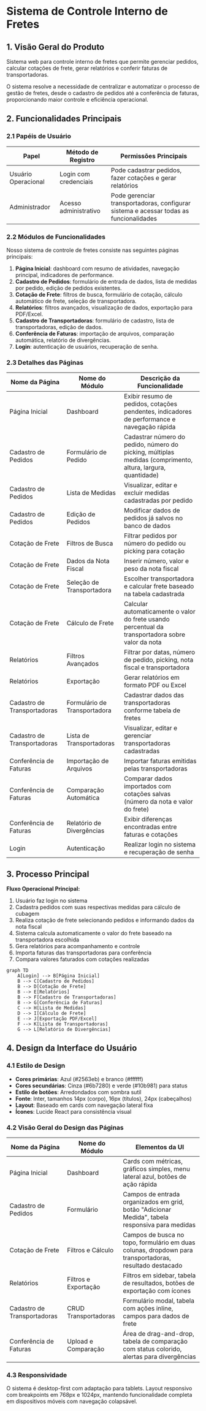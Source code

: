 # Sistema de Controle Interno de Fretes

## 1. Visão Geral do Produto

Sistema web para controle interno de fretes que permite gerenciar pedidos, calcular cotações de frete, gerar relatórios e conferir faturas de transportadoras.

O sistema resolve a necessidade de centralizar e automatizar o processo de gestão de fretes, desde o cadastro de pedidos até a conferência de faturas, proporcionando maior controle e eficiência operacional.

## 2. Funcionalidades Principais

### 2.1 Papéis de Usuário

| Papel | Método de Registro | Permissões Principais |
|-------|-------------------|----------------------|
| Usuário Operacional | Login com credenciais | Pode cadastrar pedidos, fazer cotações e gerar relatórios |
| Administrador | Acesso administrativo | Pode gerenciar transportadoras, configurar sistema e acessar todas as funcionalidades |

### 2.2 Módulos de Funcionalidades

Nosso sistema de controle de fretes consiste nas seguintes páginas principais:

1. **Página Inicial**: dashboard com resumo de atividades, navegação principal, indicadores de performance.
2. **Cadastro de Pedidos**: formulário de entrada de dados, lista de medidas por pedido, edição de pedidos existentes.
3. **Cotação de Frete**: filtros de busca, formulário de cotação, cálculo automático de frete, seleção de transportadora.
4. **Relatórios**: filtros avançados, visualização de dados, exportação para PDF/Excel.
5. **Cadastro de Transportadoras**: formulário de cadastro, lista de transportadoras, edição de dados.
6. **Conferência de Faturas**: importação de arquivos, comparação automática, relatório de divergências.
7. **Login**: autenticação de usuários, recuperação de senha.

### 2.3 Detalhes das Páginas

| Nome da Página | Nome do Módulo | Descrição da Funcionalidade |
|----------------|----------------|-----------------------------|
| Página Inicial | Dashboard | Exibir resumo de pedidos, cotações pendentes, indicadores de performance e navegação rápida |
| Cadastro de Pedidos | Formulário de Pedido | Cadastrar número do pedido, número do picking, múltiplas medidas (comprimento, altura, largura, quantidade) |
| Cadastro de Pedidos | Lista de Medidas | Visualizar, editar e excluir medidas cadastradas por pedido |
| Cadastro de Pedidos | Edição de Pedidos | Modificar dados de pedidos já salvos no banco de dados |
| Cotação de Frete | Filtros de Busca | Filtrar pedidos por número do pedido ou picking para cotação |
| Cotação de Frete | Dados da Nota Fiscal | Inserir número, valor e peso da nota fiscal |
| Cotação de Frete | Seleção de Transportadora | Escolher transportadora e calcular frete baseado na tabela cadastrada |
| Cotação de Frete | Cálculo de Frete | Calcular automaticamente o valor do frete usando percentual da transportadora sobre valor da nota |
| Relatórios | Filtros Avançados | Filtrar por datas, número de pedido, picking, nota fiscal e transportadora |
| Relatórios | Exportação | Gerar relatórios em formato PDF ou Excel |
| Cadastro de Transportadoras | Formulário de Transportadora | Cadastrar dados das transportadoras conforme tabela de fretes |
| Cadastro de Transportadoras | Lista de Transportadoras | Visualizar, editar e gerenciar transportadoras cadastradas |
| Conferência de Faturas | Importação de Arquivos | Importar faturas emitidas pelas transportadoras |
| Conferência de Faturas | Comparação Automática | Comparar dados importados com cotações salvas (número da nota e valor do frete) |
| Conferência de Faturas | Relatório de Divergências | Exibir diferenças encontradas entre faturas e cotações |
| Login | Autenticação | Realizar login no sistema e recuperação de senha |

## 3. Processo Principal

**Fluxo Operacional Principal:**

1. Usuário faz login no sistema
2. Cadastra pedidos com suas respectivas medidas para cálculo de cubagem
3. Realiza cotação de frete selecionando pedidos e informando dados da nota fiscal
4. Sistema calcula automaticamente o valor do frete baseado na transportadora escolhida
5. Gera relatórios para acompanhamento e controle
6. Importa faturas das transportadoras para conferência
7. Compara valores faturados com cotações realizadas

```mermaid
graph TD
    A[Login] --> B[Página Inicial]
    B --> C[Cadastro de Pedidos]
    B --> D[Cotação de Frete]
    B --> E[Relatórios]
    B --> F[Cadastro de Transportadoras]
    B --> G[Conferência de Faturas]
    C --> H[Lista de Medidas]
    D --> I[Cálculo de Frete]
    E --> J[Exportação PDF/Excel]
    F --> K[Lista de Transportadoras]
    G --> L[Relatório de Divergências]
```

## 4. Design da Interface do Usuário

### 4.1 Estilo de Design

- **Cores primárias**: Azul (#2563eb) e branco (#ffffff)
- **Cores secundárias**: Cinza (#6b7280) e verde (#10b981) para status
- **Estilo de botões**: Arredondados com sombra sutil
- **Fonte**: Inter, tamanhos 14px (corpo), 16px (títulos), 24px (cabeçalhos)
- **Layout**: Baseado em cards com navegação lateral fixa
- **Ícones**: Lucide React para consistência visual

### 4.2 Visão Geral do Design das Páginas

| Nome da Página | Nome do Módulo | Elementos da UI |
|----------------|----------------|----------------|
| Página Inicial | Dashboard | Cards com métricas, gráficos simples, menu lateral azul, botões de ação rápida |
| Cadastro de Pedidos | Formulário | Campos de entrada organizados em grid, botão "Adicionar Medida", tabela responsiva para medidas |
| Cotação de Frete | Filtros e Cálculo | Campos de busca no topo, formulário em duas colunas, dropdown para transportadoras, resultado destacado |
| Relatórios | Filtros e Exportação | Filtros em sidebar, tabela de resultados, botões de exportação com ícones |
| Cadastro de Transportadoras | CRUD Transportadoras | Formulário modal, tabela com ações inline, campos para dados de frete |
| Conferência de Faturas | Upload e Comparação | Área de drag-and-drop, tabela de comparação com status colorido, alertas para divergências |

### 4.3 Responsividade

O sistema é desktop-first com adaptação para tablets. Layout responsivo com breakpoints em 768px e 1024px, mantendo funcionalidade completa em dispositivos móveis com navegação colapsável.